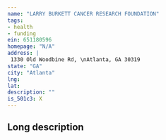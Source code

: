 ```yaml
---
name: "LARRY BURKETT CANCER RESEARCH FOUNDATION"
tags:
- health
- funding
ein: 651180596
homepage: "N/A"
address: |
 1330 Old Woodbine Rd, \nAtlanta, GA 30319
state: "GA"
city: "Atlanta"
lng: 
lat: 
description: ""
is_501c3: X
---
```


## Long description


